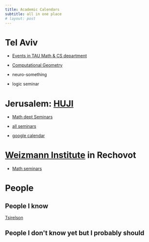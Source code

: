 ```yaml
---
title: Academic Calendars
subtitle: all in one place
# layout: post
---
```



# Tel Aviv
- [Events in TAU Math & CS department](https://en.cs.tau.ac.il/computer/events_main)

- [Computational Geometry](http://acg.cs.tau.ac.il/cg-seminar)

- neuro-something
- logic seminar


# Jerusalem: [HUJI](http://new.huji.ac.il)
- [Math dept Seminars](http://www.math.huji.ac.il/seminar.html)

- [all seminars](http://www.math.huji.ac.il/seminars.html)

- [google calendar](http://www.math.huji.ac.il/upcoming.htm)


# [Weizmann Institute](http://www.weizmann.ac.il) in Rechovot
- [Math seminars](https://www.weizmann.ac.il/math/upcoming-seminars)


# People
## People I know
[Tsirelson](http://www.tau.ac.il/~tsirel/)
## People I don't know yet but I probably should

